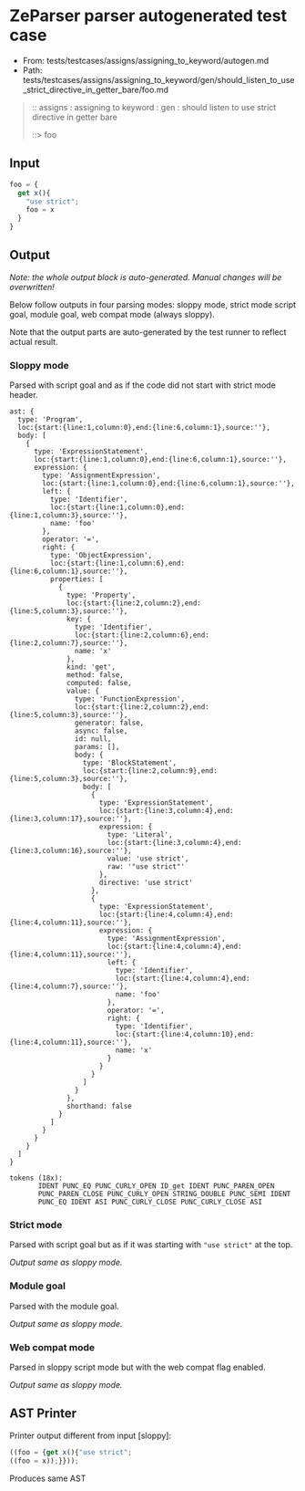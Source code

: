 # ZeParser parser autogenerated test case

- From: tests/testcases/assigns/assigning_to_keyword/autogen.md
- Path: tests/testcases/assigns/assigning_to_keyword/gen/should_listen_to_use_strict_directive_in_getter_bare/foo.md

> :: assigns : assigning to keyword : gen : should listen to use strict directive in getter bare
>
> ::> foo

## Input


`````js
foo = {
  get x(){
    "use strict";
    foo = x
  }
}
`````

## Output

_Note: the whole output block is auto-generated. Manual changes will be overwritten!_

Below follow outputs in four parsing modes: sloppy mode, strict mode script goal, module goal, web compat mode (always sloppy).

Note that the output parts are auto-generated by the test runner to reflect actual result.

### Sloppy mode

Parsed with script goal and as if the code did not start with strict mode header.

`````
ast: {
  type: 'Program',
  loc:{start:{line:1,column:0},end:{line:6,column:1},source:''},
  body: [
    {
      type: 'ExpressionStatement',
      loc:{start:{line:1,column:0},end:{line:6,column:1},source:''},
      expression: {
        type: 'AssignmentExpression',
        loc:{start:{line:1,column:0},end:{line:6,column:1},source:''},
        left: {
          type: 'Identifier',
          loc:{start:{line:1,column:0},end:{line:1,column:3},source:''},
          name: 'foo'
        },
        operator: '=',
        right: {
          type: 'ObjectExpression',
          loc:{start:{line:1,column:6},end:{line:6,column:1},source:''},
          properties: [
            {
              type: 'Property',
              loc:{start:{line:2,column:2},end:{line:5,column:3},source:''},
              key: {
                type: 'Identifier',
                loc:{start:{line:2,column:6},end:{line:2,column:7},source:''},
                name: 'x'
              },
              kind: 'get',
              method: false,
              computed: false,
              value: {
                type: 'FunctionExpression',
                loc:{start:{line:2,column:2},end:{line:5,column:3},source:''},
                generator: false,
                async: false,
                id: null,
                params: [],
                body: {
                  type: 'BlockStatement',
                  loc:{start:{line:2,column:9},end:{line:5,column:3},source:''},
                  body: [
                    {
                      type: 'ExpressionStatement',
                      loc:{start:{line:3,column:4},end:{line:3,column:17},source:''},
                      expression: {
                        type: 'Literal',
                        loc:{start:{line:3,column:4},end:{line:3,column:16},source:''},
                        value: 'use strict',
                        raw: '"use strict"'
                      },
                      directive: 'use strict'
                    },
                    {
                      type: 'ExpressionStatement',
                      loc:{start:{line:4,column:4},end:{line:4,column:11},source:''},
                      expression: {
                        type: 'AssignmentExpression',
                        loc:{start:{line:4,column:4},end:{line:4,column:11},source:''},
                        left: {
                          type: 'Identifier',
                          loc:{start:{line:4,column:4},end:{line:4,column:7},source:''},
                          name: 'foo'
                        },
                        operator: '=',
                        right: {
                          type: 'Identifier',
                          loc:{start:{line:4,column:10},end:{line:4,column:11},source:''},
                          name: 'x'
                        }
                      }
                    }
                  ]
                }
              },
              shorthand: false
            }
          ]
        }
      }
    }
  ]
}

tokens (18x):
       IDENT PUNC_EQ PUNC_CURLY_OPEN ID_get IDENT PUNC_PAREN_OPEN
       PUNC_PAREN_CLOSE PUNC_CURLY_OPEN STRING_DOUBLE PUNC_SEMI IDENT
       PUNC_EQ IDENT ASI PUNC_CURLY_CLOSE PUNC_CURLY_CLOSE ASI
`````

### Strict mode

Parsed with script goal but as if it was starting with `"use strict"` at the top.

_Output same as sloppy mode._

### Module goal

Parsed with the module goal.

_Output same as sloppy mode._

### Web compat mode

Parsed in sloppy script mode but with the web compat flag enabled.

_Output same as sloppy mode._

## AST Printer

Printer output different from input [sloppy]:

````js
((foo = {get x(){"use strict";
((foo = x));}}));
````

Produces same AST
